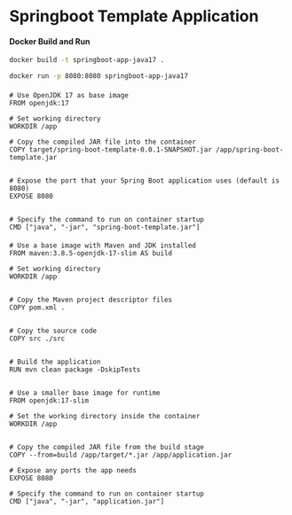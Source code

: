  # Springboot Template Application
 
 
 
 
 
 #### Docker Build and Run
 
 ```sh
docker build -t springboot-app-java17 .
 ```
	 
	 
 ```sh
docker run -p 8080:8080 springboot-app-java17
 ```
 
 
####
 	# Use OpenJDK 17 as base image
	FROM openjdk:17
	
	# Set working directory
	WORKDIR /app
	
	# Copy the compiled JAR file into the container
	COPY target/spring-boot-template-0.0.1-SNAPSHOT.jar /app/spring-boot-template.jar
	
	
	# Expose the port that your Spring Boot application uses (default is 8080)
	EXPOSE 8080
	
	
	# Specify the command to run on container startup
	CMD ["java", "-jar", "spring-boot-template.jar"]
	
	

	
####
	# Use a base image with Maven and JDK installed
	FROM maven:3.8.5-openjdk-17-slim AS build
	
	# Set working directory
	WORKDIR /app
	    
	
	# Copy the Maven project descriptor files
	COPY pom.xml .
	
	
	# Copy the source code
	COPY src ./src
	
	
	# Build the application
	RUN mvn clean package -DskipTests
	
	
	# Use a smaller base image for runtime
	FROM openjdk:17-slim
	
	# Set the working directory inside the container
	WORKDIR /app
	
	
	# Copy the compiled JAR file from the build stage
	COPY --from=build /app/target/*.jar /app/application.jar
	
	# Expose any ports the app needs
	EXPOSE 8080
	
	# Specify the command to run on container startup
	CMD ["java", "-jar", "application.jar"]	
	
	
	
	